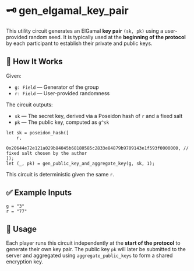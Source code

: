 # 🗝️ gen_elgamal_key_pair

This utility circuit generates an ElGamal **key pair** `(sk, pk)` using a user-provided random seed. It is typically used at the **beginning of the protocol** by each participant to establish their private and public keys.

## 🔧 How It Works

Given:

- `g: Field` — Generator of the group
- `r: Field` — User-provided randomness

The circuit outputs:

- `sk` — The secret key, derived via a Poseidon hash of `r` and a fixed salt
- `pk` — The public key, computed as `g^sk`

```
let sk = poseidon_hash([
    r,
    0x20644e72e121a029b84045b68180585c2833e84879b9709143e1f593f0000000, // fixed salt chosen by the author
]);
let (_, pk) = gen_public_key_and_aggregate_key(g, sk, 1);
```

This circuit is deterministic given the same `r`.

## ✅ Example Inputs

```
g = "3"
r = "77"
```

## 📝 Usage

Each player runs this circuit independently at the **start of the protocol** to generate their own key pair. The public key `pk` will later be submitted to the server and aggregated using `aggregate_public_keys` to form a shared encryption key.
